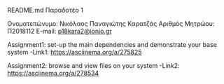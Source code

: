 README.md
Παραδοτέο 1

Ονοματεπώνυμο: Νικόλαος Παναγιώτης Καρατζάς
Αριθμός Μητρώου: Π2018112
E-mail: p18kara2@ionio.gr

Assignment1: set-up the main dependencies and demonstrate your base system
-Link1:
https://asciinema.org/a/275825

Assignment2: browse and view files on your system
-Link2: 
https://asciinema.org/a/278534
